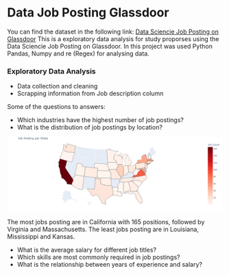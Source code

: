 # Data Job Posting Glassdoor

You can find the dataset in the following link: <a href="https://www.kaggle.com/datasets/rashikrahmanpritom/data-science-job-posting-on-glassdoor">Data Sciencie Job Posting on Glassdoor</a>
This is a exploratory data analysis for study proporses using the Data Sciencie Job Posting on Glassdoor.
In this project was used Python Pandas, Numpy and re (Regex) for analysing data.

### Exploratory Data Analysis
- Data collection and cleaning
- Scrapping information from Job description column


Some of the questions to answers:
- Which industries have the highest number of job postings?
- What is the distribution of job postings by location?
  
![Map](/image/map_plot.png "Job Posting per State")

The most jobs posting are in California with 165 positions, followed by Virginia and Massachusetts.
The least jobs posting are in Louisiana, Mississippi and Kansas.


- What is the average salary for different job titles?
- Which skills are most commonly required in job postings?
- What is the relationship between years of experience and salary?
